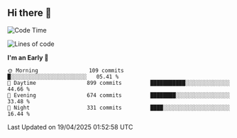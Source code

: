 ## Hi there 👋

<!--
**Wangmerlyn/Wangmerlyn** is a ✨ _special_ ✨ repository because its `README.md` (this file) appears on your GitHub profile.

Here are some ideas to get you started:

- 🔭 I’m currently working on ...
- 🌱 I’m currently learning ...
- 👯 I’m looking to collaborate on ...
- 🤔 I’m looking for help with ...
- 💬 Ask me about ...
- 📫 How to reach me: ...
- 😄 Pronouns: ...
- ⚡ Fun fact: ...
-->
<!--START_SECTION:waka-->
![Code Time](http://img.shields.io/badge/Code%20Time-198%20hrs%2018%20mins-blue)

![Lines of code](https://img.shields.io/badge/From%20Hello%20World%20I%27ve%20Written-9.8%20million%20lines%20of%20code-blue)

**I'm an Early 🐤** 

```text
🌞 Morning                109 commits         █░░░░░░░░░░░░░░░░░░░░░░░░   05.41 % 
🌆 Daytime                899 commits         ███████████░░░░░░░░░░░░░░   44.66 % 
🌃 Evening                674 commits         ████████░░░░░░░░░░░░░░░░░   33.48 % 
🌙 Night                  331 commits         ████░░░░░░░░░░░░░░░░░░░░░   16.44 % 
```



 Last Updated on 19/04/2025 01:52:58 UTC
<!--END_SECTION:waka-->
